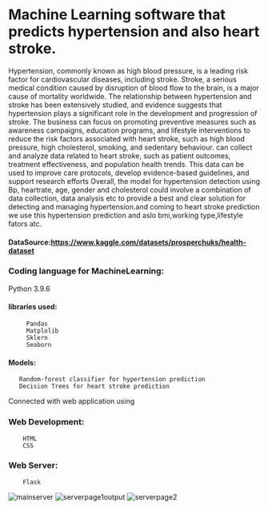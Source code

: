 #  Machine Learning software that predicts hypertension and also heart stroke.



Hypertension, commonly known as high blood pressure, is a leading risk factor for cardiovascular diseases, including stroke. Stroke, a serious medical condition caused by disruption of blood flow to the brain, is a major cause of mortality worldwide. The relationship between hypertension and stroke has been extensively studied, and evidence suggests that hypertension plays a significant role in the development and progression of stroke.
The business can focus on promoting preventive measures such as awareness campaigns, education programs, and lifestyle interventions to reduce the risk factors associated with heart stroke, such as high blood pressure, high cholesterol, smoking, and sedentary behaviour. can collect and analyze data related to heart stroke, such as patient outcomes, treatment effectiveness, and population health trends. This data can be used to improve care protocols, develop evidence-based guidelines, and support research efforts
Overall, the  model for hypertension detection using Bp, heartrate, age, gender and cholesterol could involve a combination of data collection, data analysis etc to provide a best and clear solution for detecting and managing hypertension.and coming to heart stroke prediction we use this hypertension prediction and aslo bmi,working type,lifestyle fators atc.

#### DataSource:https://www.kaggle.com/datasets/prosperchuks/health-dataset

### Coding language for MachineLearning:
Python 3.9.6
#### libraries used:
         Pandas
         Matplolib
         Sklern
         Seaborn
#### Models:
       Random-forest classifier for hypertension prediction
       Decision Trees for heart stroke prediction
Connected with web application using 
### Web Development:
        HTML
        CSS
### Web Server:
        Flask
        
![mainserver](https://user-images.githubusercontent.com/127487538/234607692-0377cabb-f7ac-4ada-b179-c2f49cf836fe.png)
![serverpage1output](https://user-images.githubusercontent.com/127487538/234608057-7a588ab0-497b-485e-bb0e-391db16b77c0.png)
![serverpage2](https://user-images.githubusercontent.com/127487538/234608278-a87b8859-b7ad-41f6-bbc5-8c77b3b0430d.png)


        
       


